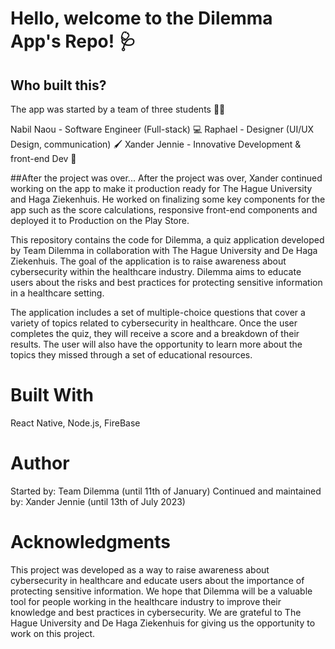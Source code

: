 # Hello, welcome to the Dilemma App's Repo! :stethoscope:	
## Who built this?
The app was started by a team of three students 🧑‍🎓

Nabil Naou - Software Engineer (Full-stack) 💻 
Raphael - Designer (UI/UX Design, communication) 🖌️
Xander Jennie - Innovative Development & front-end Dev 💬

##After the project was over...
After the project was over, Xander continued working on the app to make it production ready for The Hague University and Haga Ziekenhuis.
He worked on finalizing some key components for the app such as the score calculations, responsive front-end components and deployed it to Production on the Play Store. 

This repository contains the code for Dilemma, a quiz application developed by Team Dilemma in collaboration with The Hague University and De Haga Ziekenhuis. The goal of the application is to raise awareness about cybersecurity within the healthcare industry. Dilemma aims to educate users about the risks and best practices for protecting sensitive information in a healthcare setting.

The application includes a set of multiple-choice questions that cover a variety of topics related to cybersecurity in healthcare. Once the user completes the quiz, they will receive a score and a breakdown of their results. The user will also have the opportunity to learn more about the topics they missed through a set of educational resources.

# Built With
React Native, Node.js, FireBase

# Author
Started by: Team Dilemma (until 11th of January)
Continued and maintained by: Xander Jennie (until 13th of July 2023)

# Acknowledgments
This project was developed as a way to raise awareness about cybersecurity in healthcare and educate users about the importance of protecting sensitive information. We hope that Dilemma will be a valuable tool for people working in the healthcare industry to improve their knowledge and best practices in cybersecurity. We are grateful to The Hague University and De Haga Ziekenhuis for giving us the opportunity to work on this project.



